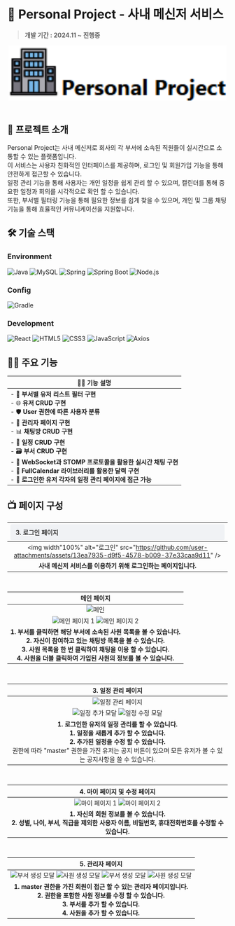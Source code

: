 # 🏬 Personal Project - 사내 메신저 서비스
> **개발 기간 : 2024.11 ~ 진행중**

<div align="center">
<!-- <img width="100" src="스크린샷 2024-12-05 054529.png" alt="스크린샷"> -->
<img width="500" src="스크린샷 2024-12-05 062304.png" alt="스크린샷">
</div>
<br/>

## 🚀 프로젝트 소개
Personal Project는 사내 메신저로 회사의 각 부서에 소속된 직원들이 실시간으로 소통할 수 있는 플랫폼입니다. <br/>
이 서비스는 사용자 친화적인 인터페이스를 제공하며, 로그인 및 회원가입 기능을 통해 안전하게 접근할 수 있습니다. <br/>
일정 관리 기능을 통해 사용자는 개인 일정을 쉽게 관리 할 수 있으며, 캘린더를 통해 중요한 일정과 회의를 시각적으로 확인 할 수 있습니다. <br/>
또한, 부서별 필터링 기능을 통해 필요한 정보를 쉽게 찾을 수 있으며, 개인 및 그룹 채팅 기능을 통해 효율적인 커뮤니케이션을 지원합니다. <br/>

## 🛠️ 기술 스택

### Environment  
![Java](https://img.shields.io/badge/java-%23ED8B00.svg?style=for-the-badge&logo=java&logoColor=fff) 
![MySQL](https://img.shields.io/badge/MySQL-4479A1?logo=mysql&logoColor=fff&style=for-the-badge) 
![Spring](https://img.shields.io/badge/Spring-6DB33F?logo=spring&logoColor=fff&style=for-the-badge) 
![Spring Boot](https://img.shields.io/badge/Spring%20Boot-6DB33F?logo=springboot&logoColor=fff&style=for-the-badge) 
![Node.js](https://img.shields.io/badge/Node.js-5FA04E?logo=nodedotjs&logoColor=fff&style=for-the-badge)

### Config  
![Gradle](https://img.shields.io/badge/Gradle-02303A?logo=gradle&logoColor=fff&style=for-the-badge)

### Development  
![React](https://img.shields.io/badge/React-61DAFB?logo=react&logoColor=000&style=for-the-badge) 
![HTML5](https://img.shields.io/badge/HTML5-E34F26?logo=html5&logoColor=fff&style=for-the-badge) 
![CSS3](https://img.shields.io/badge/CSS3-1572B6?logo=css3&logoColor=fff&style=for-the-badge) 
![JavaScript](https://img.shields.io/badge/JavaScript-F7DF1E?logo=javascript&logoColor=000&style=for-the-badge) 
![Axios](https://img.shields.io/badge/Axios-5A29E4?logo=axios&logoColor=fff&style=for-the-badge)

## 🙋‍♂️ 주요 기능
| 🙋‍♂️ 기능 설명 |
|--------------|
| - 💾 **부서별 유저 리스트 필터 구현** <br>- 🌐 **유저 CRUD 구현** <br>- 🛡️ **User 권한에 따른 사용자 분류** <br>- 🪪 **관리자 페이지 구현** <br>- 📊 **채팅방 CRUD 구현** <br>- 🎨 **일정 CRUD 구현** <br>- 🗃️ **부서 CRUD 구현** <br>- 🚀 **WebSocket과 STOMP 프로토콜을 활용한 실시간 채팅 구현** <br>- 🧪 **FullCalendar 라이브러리를 활용한 달력 구현** <br>- 🪪 **로그인한 유저 각자의 일정 관리 페이지에 접근 가능** |



<style>
.table-title {
    background-color: #f0f2f5;
    color: #333;
    font-weight: bold;
    text-align: left;
    padding: 8px 12px;
    border-radius: 4px;
}
</style>

## 📺 페이지 구성

| <div class="table-title">3. 로그인 페이지</div> |
| :-------------------------------------------: |
| <img width"100%" alt="로그인" src="https://github.com/user-attachments/assets/13ea7935-d9f5-4578-b009-37e33caa9d11" /> |
| **사내 메신저 서비스를 이용하기 위해 로그인하는 페이지입니다.** |

<br />

| 메인 페이지 |
| :-------------------------------------------: |
| <img width="100%" alt="메인" src="https://github.com/user-attachments/assets/e60e88e8-815d-4e68-8e3e-568daaee4735" /> |
| <img width="49%" src="https://github.com/user-attachments/assets/4477d54f-e9a5-43f2-a7f9-a64ccc2a77ad" alt="메인 페이지 1" /> <img width="49%" src="https://github.com/user-attachments/assets/3db2ffa0-e9e3-418f-8ff8-2108ee824c42" alt="메인 페이지 2" /> |
|  **1. 부서를 클릭하면 해당 부서에 소속된 사원 목록을 볼 수 있습니다.** <br /> **2. 자신이 참여하고 있는 채팅방 목록을 볼 수 있습니다.** <br /> **3. 사원 목록을 한 번 클릭하여 채팅을 이용 할 수 있습니다.** <br /> **4. 사원을 더블 클릭하여 가입된 사원의 정보를 볼 수 있습니다.** |

<br />

| 3. 일정 관리 페이지 |
| :-------------------------------------------: |
| <img width="100%" alt="일정 관리 페이지" src="https://github.com/user-attachments/assets/b6ed08f5-8a85-471e-9305-1c3a2f548f55" /> |  
| <img width="49%" src="https://github.com/user-attachments/assets/1b7634d0-623e-472a-bca6-a62694b50102" alt="일정 추가 모달" /> <img width="49%" src="https://github.com/user-attachments/assets/a0692f50-6789-4a13-880d-d556b344bad1" alt="일정 수정 모달" /> |
| **1. 로그인한 유저의 일정 관리를 할 수 있습니다.** <br /> **1. 일정을 새롭게 추가 할 수 있습니다.** <br /> **2. 추가된 일정을 수정 할 수 있습니다.** <br/> 권한에 따라 "master" 권한을 가진 유저는 공지 버튼이 있으며 모든 유저가 볼 수 있는 공지사항을 쓸 수 있습니다. |

<br />

| 4. 마이 페이지 및 수정 페이지 |
| :-------------------------------------------: |
| <img width="49%" src="https://github.com/user-attachments/assets/10ad9cce-c311-41fd-980c-1f3c14f8aa5b" alt="마이 페이지 1"> <img width="49%" src="https://github.com/user-attachments/assets/5560776a-1534-4ff7-b6e5-1ee3b541bf86" alt="마이 페이지 2" /> |
| **1. 자신의 회원 정보를 볼 수 있습니다.** <br/> **2. 성별, 나이, 부서, 직급을 제외한 사용자 이름, 비밀번호, 휴대전화번호를 수정할 수 있습니다.** |

<br/>

| 5. 관리자 페이지 |
| :-------------------------------------------: |
| <img width="49%" src="https://github.com/user-attachments/assets/dc4c18ec-a887-4132-98bd-4b458181d03e" alt="부서 생성 모달" /> <img width="49%" src="https://github.com/user-attachments/assets/6097f6d2-58c5-42c0-9a1b-934ddc17b0a6" alt="사원 생성 모달" /> <img width="49%" src="https://github.com/user-attachments/assets/1b241a77-31a5-47db-8cba-bf8186c16e1f" alt="부서 생성 모달" /> <img width="49%" src="https://github.com/user-attachments/assets/ecce5edf-7551-4366-bae0-14bd1f338b83" alt="사원 생성 모달" /> |
| **1. master 권한을 가진 회원이 접근 할 수 있는 관리자 페이지입니다.** <br /> **2. 권한을 포함한 사원 정보를 수정 할 수 있습니다.** <br /> **3. 부서를 추가 할 수 있습니다.** <br/> **4. 사원을 추가 할 수 있습니다.**

<br/>
